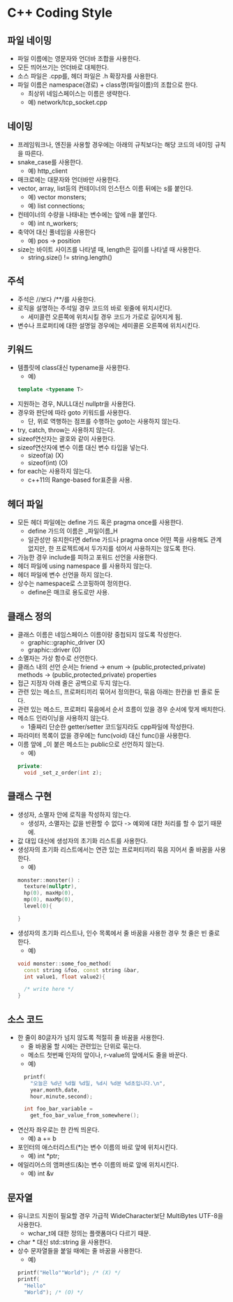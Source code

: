 C++ Coding Style
====

파일 네이밍
----
* 파일 이름에는 영문자와 언더바 조합을 사용한다.
* 모든 띄어쓰기는 언더바로 대체한다.
* 소스 파일은 .cpp를, 헤더 파일은 .h 확장자를 사용한다.
* 파일 이름은 namespace(경로) + class명(파일이름)의 조합으로 한다.
  - 최상위 네임스페이스는 이름은 생략한다.
  - 예) network/tcp_socket.cpp



네이밍
----
* 프레임워크나, 엔진을 사용할 경우에는 아래의 규칙보다는 해당 코드의 네이밍 규칙을 따른다.
* snake_case를 사용한다.
  - 예) http_client
* 매크로에는 대문자와 언더바만 사용한다.
* vector, array, list등의 컨테이너의 인스턴스 이름 뒤에는 s를 붙인다.
  - 예) vector monsters;
  - 예) list connections;
* 컨테이너의 수량을 나태내는 변수에는 앞에 n을 붙인다.
  - 예) int n_workers;
* 축약어 대신 풀네임을 사용한다
  - 예) pos -> position
* size는 바이트 사이즈를 나타낼 때, length은 길이를 나타낼 때 사용한다.
  - string.size() != string.length()


주석
----
* 주석은 //보다 /**/를 사용한다.
* 로직을 설명하는 주석일 경우 코드의 바로 윗줄에 위치시킨다.
  - 세미콜런 오른쪽에 위치시킬 경우 코드가 가로로 길어지게 됨.
* 변수나 프로퍼티에 대한 설명일 경우에는 세미콜론 오른쪽에 위치시킨다.


키워드
----
* 템플릿에 class대신 typename을 사용한다.
  - 예)
  ```C++
  template <typename T>
  ```
* 지원하는 경우, NULL대신 nullptr을 사용한다.
* 경우와 판단에 따라 goto 키워드를 사용한다.
  - 단, 위로 역행하는 점프를 수행하는 goto는 사용하지 않는다.
* try, catch, throw는 사용하지 않는다.
* sizeof연산자는 괄호와 같이 사용한다.
* sizeof연산자에 변수 이름 대신 변수 타입을 넣는다.
  - sizeof(a)  (X)
  - sizeof(int)  (O)
* for each는 사용하지 않는다.
  - c++11의 Range-based for표준을 사용.

헤더 파일
----
* 모든 헤더 파일에는 define 가드 혹은 pragma once를 사용한다.
  - define 가드의 이름은 _파일이름_H
  - 일관성만 유지한다면 define 가드나 pragma once 어떤 쪽을 사용해도 관계 없지만, 한 프로젝트에서 두가지를 섞어서 사용하지는 않도록 한다.
* 가능한 경우 include를 피하고 포워드 선언을 사용한다.
* 헤더 파일에 using namespace 를 사용하지 않는다.
* 헤더 파일에 변수 선언을 하지 않는다.
* 상수는 namespace로 스코핑하여 정의한다.
  - define은 매크로 용도로만 사용.


클래스 정의
----
* 클래스 이름은 네임스페이스 이름이랑 중첩되지 않도록 작성한다.
  - graphic::graphic_driver (X)
  - graphic::driver (O)
* 소멸자는 가상 함수로 선언한다.
* 클래스 내의 선언 순서는 friend -> enum -> (public,protected,private) methods -> (public,protected,private) properties
* 접근 지정자 아래 줄은 공백으로 두지 않는다.
* 관련 있는 메소드, 프로퍼티끼리 묶어서 정의한다, 묶음 아래는 한칸을 빈 줄로 둔다.
* 관련 있는 메소드, 프로퍼티 묶음에서 순서 흐름이 있을 경우 순서에 맞게 배치한다.
* 메소드 인라이닝을 사용하지 않는다.
  - 1줄짜리 단순한 getter/setter 코드일지라도 cpp파일에 작성한다.
* 파라미터 목록이 없을 경우에는 func(void) 대신 func()을 사용한다.
* 이름 앞에 _이 붙은 메소드는 public으로 선언하지 않는다.
  - 예)
  ```C++
  private:
    void _set_z_order(int z);
  ```

클래스 구현
----
* 생성자, 소멸자 안에 로직을 작성하지 않는다.
  - 생성자, 소멸자는 값을 반환할 수 없다 -> 예외에 대한 처리를 할 수 없기 때문에.
* 값 대입 대신에 생성자의 초기화 리스트를 사용한다.
* 생성자의 초기화 리스트에서는 연관 있는 프로퍼티끼리 묶음 지어서 줄 바꿈을 사용한다.
  - 예)
  ```C++
  monster::monster() :
    texture(nullptr),
    hp(0), maxHp(0),
    mp(0), maxMp(0),
    level(0){

  }
  ```
* 생성자의 초기화 리스트나, 인수 목록에서 줄 바꿈을 사용한 경우 첫 줄은 빈 줄로 한다.
  - 예)
  ```C++
  void monster::some_foo_method(
    const string &foo, const string &bar,
    int value1, float value2){

    /* write here */
  }
  ```
  

소스 코드
----
* 한 줄이 80글자가 넘지 않도록 적절히 줄 바꿈을 사용한다.
  - 줄 바꿈울 할 시에는 관련있는 단위로 묶는다.
  - 메소드 첫번째 인자의 앞이나, r-value의 앞에서도 줄을 바꾼다.
  - 예)
  ```C++
    printf(
      "오늘은 %d년 %d월 %d일, %d시 %d분 %d초입니다.\n",
      year,month,date,
      hour,minute,second);
  ```
  ```C++
    int foo_bar_variable =
      get_foo_bar_value_from_somewhere();
  ```
* 연산자 좌우로는 한 칸씩 띄운다.
  - 예) a += b
* 포인터의 애스터리스트(*)는 변수 이름의 바로 앞에 위치시킨다.
  - 예) int *ptr;
* 에일리어스의 앰퍼샌드(&)는 변수 이름의 바로 앞에 위치시킨다.
  - 예) int &v


문자열
----
* 유니코드 지원이 필요할 경우 가급적 WideCharacter보단 MultiBytes UTF-8을 사용한다.
  - wchar_t에 대한 정의는 플랫폼마다 다르기 때문.
* char * 대신 std::string 을 사용한다.
* 상수 문자열들을 붙일 때에는 줄 바꿈을 사용한다.
  - 예)
  ```C++
  printf("Hello""World"); /* (X) */
  printf(
    "Hello"
    "World"); /* (O) */
  ```
